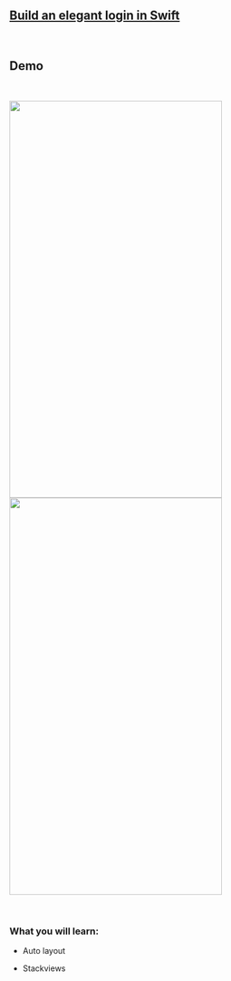 
​

​
## [Build an elegant login in Swift](https://www.youtube.com/channel/UCf5_RWfmthql9kRKPw6ZxJg?view_as=subscriber)

​

## Demo

​

<img src="https://i.imgur.com/jN2bljG.png" width="375" height="700"> <img src="https://i.imgur.com/T4NcDg3.png" width="375" height="700">

  
​

### What you will learn:

- Auto layout

- Stackviews

​
